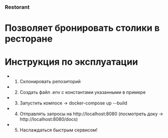 ### Restorant

# Позволяет бронировать столики в ресторане

# Инструкция по эксплуатации
 - 1. Склонировать репозиторий
 - 2. Создать файл .env c константами указанными в примере
 - 3. Запустить компосе -> docker-compose up --build
 - 4. Отправлять запросы на http://localhost:8080 (посмотреть доку -> http://localhost:8080/docs)
 - 5. Наслаждаться быстрым сервисом!